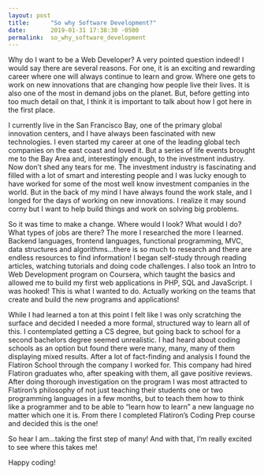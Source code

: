 ```yaml
---
layout: post
title:      "So why Software Development?"
date:       2019-01-31 17:38:30 -0500
permalink:  so_why_software_development
---
```



Why do I want to be a Web Developer? A very pointed question indeed! I would say there are several reasons. For one, it is an exciting and rewarding career where one will always continue to learn and grow. Where one gets to work on new innovations that are changing how people live their lives. It is also one of the most in demand jobs on the planet.  But, before getting into too much detail on that, I think it is important to talk about how I got here in the first place. 

I currently live in the San Francisco Bay, one of the primary global innovation centers, and I have always been fascinated with new technologies. I even started my career at one of the leading global tech companies on the east coast and loved it.  But a series of life events brought me to the Bay Area and, interestingly enough, to the investment industry. Now don’t shed any tears for me. The investment industry is fascinating and filled with a lot of smart and interesting people and I was lucky enough to have worked for some of the most well know investment companies in the world. But in the back of my mind I have always found the work stale, and I longed for the days of working on new innovations. I realize it may sound corny but I want to help build things and work on solving big problems.

So it was time to make a change. Where would I look? What would I do? What types of jobs are there? The more I researched the more I learned.  Backend languages, frontend languages, functional programming, MVC, data structures and algorithms…there is so much to research and there are endless resources to find information! I began self-study through reading articles, watching tutorials and doing code challenges.  I also took an Intro to Web Development program on Coursera, which taught the basics and allowed me to build my first web applications in PHP, SQL and JavaScript. I was hooked! This is what I wanted to do. Actually working on the teams that create and build the new programs and applications! 

While I had learned a ton at this point I felt like I was only scratching the surface and decided I needed a more formal, structured way to learn all of this. I contemplated getting a CS degree, but going back to school for a second bachelors degree seemed unrealistic.  I had heard about coding schools as an option but found there were many, many, many of them displaying mixed results. After a lot of fact-finding and analysis I found the Flatiron School through the company I worked for. This company had hired Flatiron graduates who, after speaking with them, all gave positive reviews. After doing thorough investigation on the program I was most attracted to Flatiron’s philosophy of not just teaching their students one or two programming languages in a few months, but to teach them how to think like a programmer and to be able to “learn how to learn” a new language no matter which one it is. From there I completed Flatiron’s Coding Prep course and decided this is the one! 

So hear I am...taking the first step of many! And with that, I’m really excited to see where this takes me!

Happy coding!

